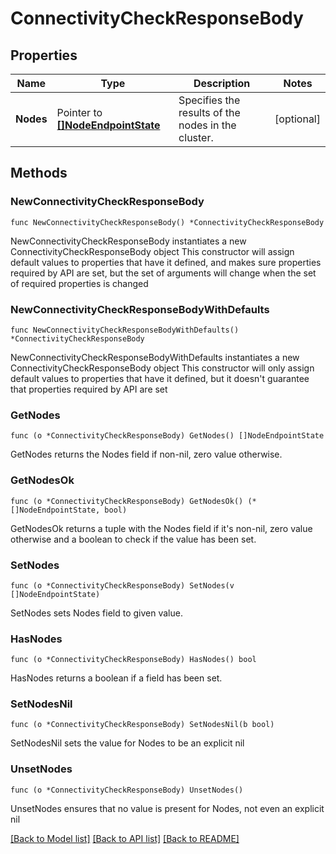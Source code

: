 # ConnectivityCheckResponseBody

## Properties

Name | Type | Description | Notes
------------ | ------------- | ------------- | -------------
**Nodes** | Pointer to [**[]NodeEndpointState**](NodeEndpointState.md) | Specifies the results of the nodes in the cluster. | [optional] 

## Methods

### NewConnectivityCheckResponseBody

`func NewConnectivityCheckResponseBody() *ConnectivityCheckResponseBody`

NewConnectivityCheckResponseBody instantiates a new ConnectivityCheckResponseBody object
This constructor will assign default values to properties that have it defined,
and makes sure properties required by API are set, but the set of arguments
will change when the set of required properties is changed

### NewConnectivityCheckResponseBodyWithDefaults

`func NewConnectivityCheckResponseBodyWithDefaults() *ConnectivityCheckResponseBody`

NewConnectivityCheckResponseBodyWithDefaults instantiates a new ConnectivityCheckResponseBody object
This constructor will only assign default values to properties that have it defined,
but it doesn't guarantee that properties required by API are set

### GetNodes

`func (o *ConnectivityCheckResponseBody) GetNodes() []NodeEndpointState`

GetNodes returns the Nodes field if non-nil, zero value otherwise.

### GetNodesOk

`func (o *ConnectivityCheckResponseBody) GetNodesOk() (*[]NodeEndpointState, bool)`

GetNodesOk returns a tuple with the Nodes field if it's non-nil, zero value otherwise
and a boolean to check if the value has been set.

### SetNodes

`func (o *ConnectivityCheckResponseBody) SetNodes(v []NodeEndpointState)`

SetNodes sets Nodes field to given value.

### HasNodes

`func (o *ConnectivityCheckResponseBody) HasNodes() bool`

HasNodes returns a boolean if a field has been set.

### SetNodesNil

`func (o *ConnectivityCheckResponseBody) SetNodesNil(b bool)`

 SetNodesNil sets the value for Nodes to be an explicit nil

### UnsetNodes
`func (o *ConnectivityCheckResponseBody) UnsetNodes()`

UnsetNodes ensures that no value is present for Nodes, not even an explicit nil

[[Back to Model list]](../README.md#documentation-for-models) [[Back to API list]](../README.md#documentation-for-api-endpoints) [[Back to README]](../README.md)


